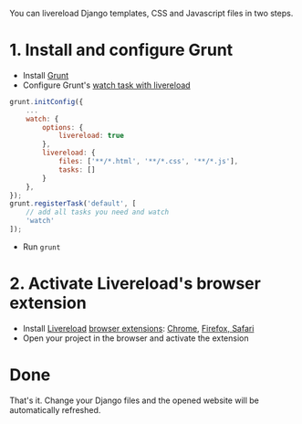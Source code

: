 You can livereload Django templates, CSS and Javascript files in two steps.

# 1. Install and configure Grunt

* Install [Grunt](https://github.com/sinnwerkstatt/sinnwerkstatt-web/wiki/Grunt)
* Configure Grunt's [watch task with livereload](https://github.com/gruntjs/grunt-contrib-watch#optionslivereload)

```javascript
grunt.initConfig({
    ...
    watch: {
        options: {
            livereload: true
        },
        livereload: {
            files: ['**/*.html', '**/*.css', '**/*.js'],
            tasks: []
        }
    },
});
grunt.registerTask('default', [
    // add all tasks you need and watch
    'watch' 
]);
```

* Run ```grunt```

# 2. Activate Livereload's browser extension

* Install [Livereload](http://livereload.com/) [browser extensions](http://feedback.livereload.com/knowledgebase/articles/86242-how-do-i-install-and-use-the-browser-extensions-): [Chrome](https://chrome.google.com/webstore/detail/livereload/jnihajbhpnppcggbcgedagnkighmdlei), [Firefox, Safari](http://feedback.livereload.com/knowledgebase/articles/86242-how-do-i-install-and-use-the-browser-extensions-)
* Open your project in the browser and activate the extension

# Done
That's it. Change your Django files and the opened website will be automatically refreshed.
